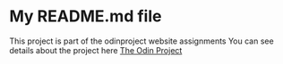 # My README.md file

This project is part of the odinproject website assignments
You can see details about the project here [The Odin Project](https://www.theodinproject.com/lessons/foundations-recipes)